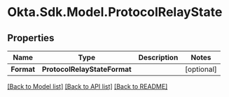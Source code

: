 # Okta.Sdk.Model.ProtocolRelayState
## Properties

Name | Type | Description | Notes
------------ | ------------- | ------------- | -------------
**Format** | **ProtocolRelayStateFormat** |  | [optional] 

[[Back to Model list]](../README.md#documentation-for-models) [[Back to API list]](../README.md#documentation-for-api-endpoints) [[Back to README]](../README.md)

